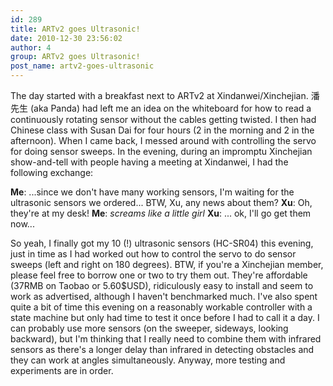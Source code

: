 ```yaml
---
id: 289
title: ARTv2 goes Ultrasonic!
date: 2010-12-30 23:56:02
author: 4
group: ARTv2 goes Ultrasonic!
post_name: artv2-goes-ultrasonic
---
```


The day started with a breakfast next to ARTv2 at Xindanwei/Xinchejian. 潘先生 (aka Panda) had left me an idea on the whiteboard for how to read a continuously rotating sensor without the cables getting twisted. I then had Chinese class with Susan Dai for four hours (2 in the morning and 2 in the afternoon). When I came back, I messed around with controlling the servo for doing sensor sweeps. In the evening, during an impromptu Xinchejian show-and-tell with people having a meeting at Xindanwei, I had the following exchange:

**Me**: ...since we don't have many working sensors, I'm waiting for the ultrasonic sensors we ordered... BTW, Xu, any news about them?
**Xu**: Oh, they're at my desk!
**Me**: _screams like a little girl_
**Xu**: ... ok, I'll go get them now...

So yeah, I finally got my 10 (!) ultrasonic sensors (HC-SR04) this evening, just in time as I had worked out how to control the servo to do sensor sweeps (left and right on 180 degrees). BTW, if you're a Xinchejian member, please feel free to borrow one or two to try them out. They're affordable (37RMB on Taobao or 5.60$USD), ridiculously easy to install and seem to work as advertised, although I haven't benchmarked much. I've also spent quite a bit of time this evening on a reasonably workable controller with a state machine but only had time to test it once before I had to call it a day. I can probably use more sensors (on the sweeper, sideways, looking backward), but I'm thinking that I really need to combine them with infrared sensors as there's a longer delay than infrared in detecting obstacles and they can work at angles simultaneously. Anyway, more testing and experiments are in order.